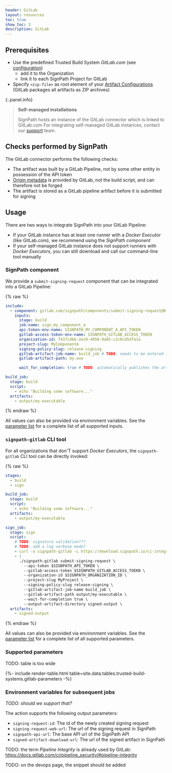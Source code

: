 ```yaml
---
header: GitLab
layout: resources
toc: true
show_toc: 3
description: GitLab
---
```


## Prerequisites

* Use the predefined Trusted Build System _GitLab.com_ (see [configuration](/documentation/trusted-build-systems#configuration))
  *  add it to the Organization
  *  link it to each SignPath Project for GitLab
* Specify `<zip-file>` as root element of your [Artifact Configurations](/documentation/artifact-configuration) (GitLab packages all artifacts as ZIP archives)

{:.panel.info}
> **Self-managed installations**
>
> SignPath hosts an instance of the GitLab connector which is linked to GitLab.com For integrating self-managed GitLab instances, contact our [support](/support) team.

## Checks performed by SignPath

The GitLab connector performs the following checks:

* The artifact was built by a GitLab Pipeline, not by some other entity in possession of the API token
* [Origin metadata](/documentation/origin-verification) is provided by GitLab, not the build script, and can therefore not be forged
* The artifact is stored as a GitLab pipeline artifact before it is submitted for signing

## Usage

There are two ways to integrate SignPath into your GitLab Pipeline:

* If your GitLab instance has at least one runner with a _Docker Executor_ (like GitLab.com), we recommend using the _SignPath component_
* If your self-managed GitLab instance does not support runners with _Docker Executors_, you can still download and call our command-line tool manually

### SignPath component

We provide a `submit-signing-request` component that can be integrated into a GitLab Pipeline:

{% raw %}
```yaml
include:
  - component: gitlab.com/signpath/components/submit-signing-request@0.1
    inputs:
      stage: build
      job-name: sign_my_component_a
      api-token-env-name: SIGNPATH_MY_COMPONENT_A_API_TOKEN
      gitlab-access-token-env-name: SIGNPATH_GITLAB_ACCESS_TOKEN
      organization-id: f437cdbb-2ec0-4958-9a85-c2c0cd5dfa1a
      project-slug: MyComponentA
      signing-policy-slug: release-signing
      gitlab-artifact-job-name: build_job # TODO: needs to be entered in dependencies?
      gitlab-artifact-path: my.exe

      wait_for_completion: true # TODO: automatically publishes the artifact?

build_job:
  stage: build
  script:
    - echo "Building some software..."
  artifacts:
    - output/my-executable
```
{% endraw %}

All values can also be provided via environment variables. See the [parameter list](#supported-parameters) for a complete list of all supported inputs. 

### `signpath-gitlab` CLI tool

For all organizations that don'T support _Docker Executors_, the `signpath-gitlab` CLI tool can be directly invoked:

{% raw %}
```yaml
stages:
  - build
  - sign

build_job:
  stage: build
  script:
    - echo "Building some software..."
  artifacts:
    - output/my-executable

sign_job:
  stage: sign
  script:
    # TODO: signature validation???
    # TODO: add a log verbose mode?
    - curl -o signpath-gitlab -L https://download.signpath.io/ci-integrations/gitlab/0.1/linux/x64/signpath-gitlab
    - |
      ./signpath-gitlab submit-signing-request \
        --api-token $SIGNPATH_API_TOKEN \
        --gitlab-access-token $SIGNPATH_GITLAB_ACCESS_TOEKN \
        --organization-id $SIGNPATH_ORGANIZATION_ID \
        --project-slug MyProject \
        --signing-policy-slug release-signing \
        --gitlab-artifact-job-name build_job \
        --gitlab-artifact-path output/my-executable \
        --wait-for-completion true \
        --output-artifact-directory signed-output \
  artifacts:
    - signed-output
```
{% endraw %}

All values can also be provided via environment variables.  See the [parameter list](#supported-parameters) for a complete list of all supported parameters.

### Supported parameters

TODO: table is too wide

{%- include render-table.html table=site.data.tables.trusted-build-systems.gitlab-parameters -%}

[user-defined parameters]: /documentation/artifact-configuration/syntax#parameters

### Environment variables for subsequent jobs

*TODO: should we support that?*

The action supports the following output parameters:
- `signing-request-id`: The id of the newly created signing request
- `signing-request-web-url`: The url of the signing request in SignPath
- `signpath-api-url`: The base API url of the SignPath API
- `signed-artifact-download-url`: The url of the signed artifact in SignPath

TODO: the term _Pipeline Integrity_ is already used by GitLab: https://docs.gitlab.com/ci/pipeline_security/#pipeline-integrity

TODO: on the devops page, the snippet should be added